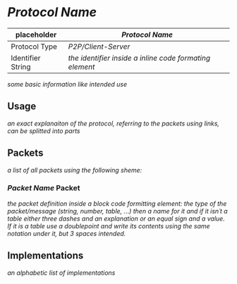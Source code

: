 # *Protocol Name*

placeholder | *Protocol Name*
------------|----------------
Protocol Type | *P2P/Client-Server*
Identifier String | *the identifier inside a inline code formating element*

*some basic information like intended use*

## Usage

*an exact explanaiton of the protocol, referring to the packets using links, can be splitted into parts*

## Packets

*a list of all packets using the following sheme:*

### *Packet Name* Packet

*the packet definition inside a block code formitting element: the type of the packet/message (string, number, table, ...) then a name for it and if it isn´t a table either three dashes and an explanation or an equal sign and a value. If it is a table use a doublepoint and write its contents using the same notation under it, but 3 spaces intended.*

## Implementations

*an alphabetic list of implementations*
